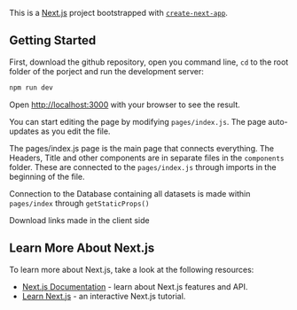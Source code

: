 This is a [Next.js](https://nextjs.org/) project bootstrapped with [`create-next-app`](https://github.com/vercel/next.js/tree/canary/packages/create-next-app).

## Getting Started

First, download the github repository, open you command line, `cd` to the root folder of the porject and run the development server:

```bash
npm run dev
```

Open [http://localhost:3000](http://localhost:3000) with your browser to see the result.

You can start editing the page by modifying `pages/index.js`. The page auto-updates as you edit the file.

The pages/index.js page is the main page that connects everything. The Headers, Title and other components are in separate files in the `components` folder. These are connected to the `pages/index.js` through imports in the beginning of the file.

Connection to the Database containing all datasets is made within `pages/index` through `getStaticProps()`

Download links made in the client side

## Learn More About Next.js

To learn more about Next.js, take a look at the following resources:

- [Next.js Documentation](https://nextjs.org/docs) - learn about Next.js features and API.
- [Learn Next.js](https://nextjs.org/learn) - an interactive Next.js tutorial.
